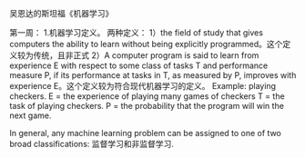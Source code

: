 吴恩达的斯坦福《机器学习》

第一周：
1.机器学习定义。
两种定义：
1）the field of study that gives computers the ability to learn without being explicitly programmed。这个定义较为传统，且非正式
2）A computer program is said to learn from experience E with respect to some class of tasks T and performance measure P, if its performance at tasks in T, as measured by P, improves with experience E。这个定义较为符合现代机器学习的定义。
Example: playing checkers.
E = the experience of playing many games of checkers
T = the task of playing checkers.
P = the probability that the program will win the next game.

In general, any machine learning problem can be assigned to one of two broad classifications:
监督学习和非监督学习.